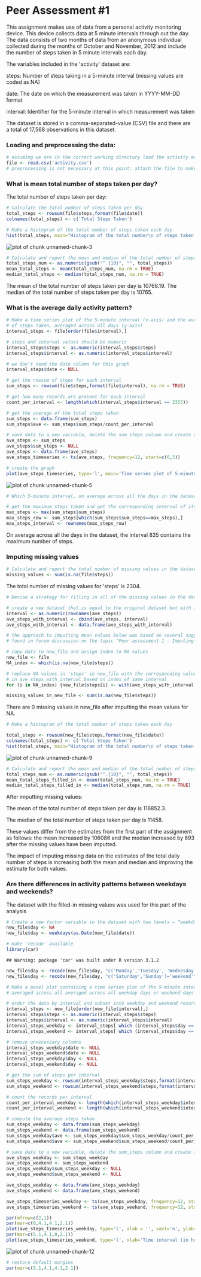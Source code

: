 Peer Assessment #1
========================================================

This assignment makes use of data from a personal activity monitoring device. This device collects data at 5 minute intervals through out the day. The data consists of two months of data from an anonymous individual collected during the months of October and November, 2012 and include the number of steps taken in 5 minute intervals each day.

The variables included in the 'activity' dataset are:

steps: Number of steps taking in a 5-minute interval (missing values are coded as NA)

date: The date on which the measurement was taken in YYYY-MM-DD format

interval: Identifier for the 5-minute interval in which measurement was taken

The dataset is stored in a comma-separated-value (CSV) file and there are a total of 17,568 observations in this dataset.

### Loading and preprocessing the data:


```r
# assuming we are in the correct working directory load the activity monitoring data
file <- read.csv('activity.csv')
# preprocessing is not necessary at this point; attach the file to make the objects directly accessible
```

### What is mean total number of steps taken per day?

The total number of steps taken per day:

```r
# Calculate the total number of steps taken per day
total_steps <- rowsum(file$steps,format(file$date))
colnames(total_steps) <- c('Total Steps Taken')
```



```r
# Make a histogram of the total number of steps taken each day
hist(total_steps, main="Histogram of the total number\n of steps taken each day", xlab="Total steps taken each day")
```

![plot of chunk unnamed-chunk-3](figure/unnamed-chunk-3-1.png) 


```r
# Calculate and report the mean and median of the total number of steps taken per day
total_steps_num <- as.numeric(gsub("^.{10}", "", total_steps))
mean_total_steps <- mean(total_steps_num, na.rm = TRUE)
median_total_steps <- median(total_steps_num, na.rm = TRUE)
```

The mean of the total number of steps taken per day is 10766.19.
The median of the total number of steps taken per day is 10765.

### What is the average daily activity pattern?
  

```r
# Make a time series plot of the 5-minute interval (x-axis) and the average number 
# of steps taken, averaged across all days (y-axis)
interval_steps <- file[order(file$interval),]

# steps and interval values should be numeric
interval_steps$steps <- as.numeric(interval_steps$steps)
interval_steps$interval <- as.numeric(interval_steps$interval)

# we don't need the date column for this graph
interval_steps$date <- NULL

# get the rowsum of steps for each interval
sum_steps <- rowsum(file$steps,format(file$interval), na.rm = TRUE)

# get how many records are present for each interval
count_per_interval <- length(which(interval_steps$interval == 2355))

# get the average of the total steps taken
sum_steps <- data.frame(sum_steps)
sum_steps$ave <- sum_steps$sum_steps/count_per_interval

# save data to a new variable, delete the sum_steps column and create the timeseries plot 
ave_steps <- sum_steps
ave_steps$sum_steps <- NULL
ave_steps <- data.frame(ave_steps)
ave_steps_timeseries <- ts(ave_steps, frequency=12, start=c(0,5))

# create the graph
plot(ave_steps_timeseries, type='l', main='Time series plot of 5-minute intervals\n and average number of steps', ylab='Average steps taken', xlab='Time interval (in hours)')
```

![plot of chunk unnamed-chunk-5](figure/unnamed-chunk-5-1.png) 



```r
# Which 5-minute interval, on average across all the days in the dataset, contains the maximum number of steps?

# get the maximum steps taken and get the corresponding interval of its row
max_steps <- max(sum_steps$sum_steps)
max_steps_row <- sum_steps[which(sum_steps$sum_steps==max_steps),]
max_steps_interval <- rownames(max_steps_row)
```

On average across all the days in the dataset, the interval 835 contains the maximum number of steps.

### Imputing missing values


```r
# Calculate and report the total number of missing values in the dataset
missing_values <- sum(is.na(file$steps))
```

The total number of missing values for 'steps' is 2304.


```r
# Devise a strategy for filling in all of the missing values in the dataset

# create a new dataset that is equal to the original dataset but with the missing data filled in
interval <- as.numeric(rownames(ave_steps))
ave_steps_with_interval <- cbind(ave_steps, interval)
ave_steps_with_interval <- data.frame(ave_steps_with_interval)

# the approach to imputting mean values below was based on several suggestions 
# found in forum discussion on the topic "Peer assessment 1 - Imputing missing values, step 2"

# copy data to new_file and assign index to NA values
new_file <- file
NA_index <- which(is.na(new_file$steps))

# replace NA values in 'steps' in new_file with the corresponding value for 'ave_steps' 
# in ave_steps_with_interval based on index of same interval
for (i in NA_index) {new_file$steps[i] <- with(ave_steps_with_interval, ave[interval == new_file$interval[i]])}

missing_values_in_new_file <- sum(is.na(new_file$steps))
```

There are 0 missing values in new_file after imputting the mean values for NA.


```r
# Make a histogram of the total number of steps taken each day

total_steps <- rowsum(new_file$steps,format(new_file$date))
colnames(total_steps) <- c('Total Steps Taken')
hist(total_steps, main="Histogram of the total number\n of steps taken each day", xlab="Total steps taken\n(NA replaced by mean steps for the interval)")
```

![plot of chunk unnamed-chunk-9](figure/unnamed-chunk-9-1.png) 



```r
# Calculate and report the mean and median of the total number of steps taken per day
total_steps_num <- as.numeric(gsub("^.{10}", "", total_steps))
mean_total_steps_filled_in <- mean(total_steps_num, na.rm = TRUE)
median_total_steps_filled_in <- median(total_steps_num, na.rm = TRUE)
```

After imputting missing values:

The mean of the total number of steps taken per day is 116852.3.

The median of the total number of steps taken per day is 11458.

These values differ from the estimates from the first part of the assignment as follows:
the mean increased by 106086 and the median increased by 693 after the missing values have been imputted.

The impact of imputing missing data on the estimates of the total daily number of steps is increasing both the mean and median and improving the estimate for both values.

### Are there differences in activity patterns between weekdays and weekends?

The dataset with the filled-in missing values was used for this part of the analysis


```r
# Create a new factor variable in the dataset with two levels – “weekday” and “weekend”
new_file$day <- NA
new_file$day <- weekdays(as.Date(new_file$date))

# make 'recode' available
library(car)
```

```
## Warning: package 'car' was built under R version 3.1.2
```

```r
new_file$day <- recode(new_file$day, "c('Monday','Tuesday', 'Wednesday', 'Thursday', 'Friday')='weekday'")
new_file$day <- recode(new_file$day, "c('Saturday','Sunday')='weekend'")
```


```r
# Make a panel plot containing a time series plot of the 5-minute interval (x-axis) and the average number of steps taken,
# averaged across all averaged across all weekday days or weekend days (y-axis)

# order the data by interval and subset into weekday and weekend records
interval_steps <- new_file[order(new_file$interval),]
interval_steps$steps <- as.numeric(interval_steps$steps)
interval_steps$interval <- as.numeric(interval_steps$interval)
interval_steps_weekday <- interval_steps[ which (interval_steps$day == 'weekday'),]
interval_steps_weekend <- interval_steps[ which (interval_steps$day == 'weekend'),]

# remove unnecessary columns
interval_steps_weekday$date <- NULL
interval_steps_weekend$date <- NULL
interval_steps_weekday$day <- NULL
interval_steps_weekend$day <- NULL

# get the sum of steps per interval
sum_steps_weekday <- rowsum(interval_steps_weekday$steps,format(interval_steps_weekday$interval), na.rm = TRUE)
sum_steps_weekend <- rowsum(interval_steps_weekend$steps,format(interval_steps_weekend$interval), na.rm = TRUE)

# count the records per interval
count_per_interval_weekday <- length(which(interval_steps_weekday$interval == 2355))
count_per_interval_weekend <- length(which(interval_steps_weekend$interval == 2355))

# compute the average steps taken
sum_steps_weekday <- data.frame(sum_steps_weekday)
sum_steps_weekend <- data.frame(sum_steps_weekend)  
sum_steps_weekday$ave <- sum_steps_weekday$sum_steps_weekday/count_per_interval_weekday
sum_steps_weekend$ave <- sum_steps_weekend$sum_steps_weekend/count_per_interval_weekend

# save data to a new variable, delete the sum_steps column and create the timeseries plot 
ave_steps_weekday <- sum_steps_weekday
ave_steps_weekend <- sum_steps_weekend
ave_steps_weekday$sum_steps_weekday <- NULL
ave_steps_weekend$sum_steps_weekend <- NULL

ave_steps_weekday <- data.frame(ave_steps_weekday)
ave_steps_weekend <- data.frame(ave_steps_weekend)

ave_steps_timeseries_weekday <- ts(ave_steps_weekday, frequency=12, start=c(0,5))
ave_steps_timeseries_weekend <- ts(ave_steps_weekend, frequency=12, start=c(0,5))

par(mfrow=c(2,1))
par(mar=c(0,4.1,4.1,2.1))
plot(ave_steps_timeseries_weekday, type='l', xlab = '', xaxt='n', ylab='Steps (weekday)')
par(mar=c(5.1,4.1,0,2.1))
plot(ave_steps_timeseries_weekend, type='l', xlab='Time interval (in hours)',  ylab='Steps (weekend)')
```

![plot of chunk unnamed-chunk-12](figure/unnamed-chunk-12-1.png) 

```r
# restore default margins
par(mar=c(5.1,4.1,4.1,2.1))
```
